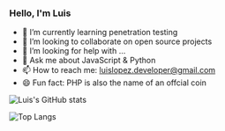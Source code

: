 ### Hello, I'm Luis

<!--  🔭 I’m currently working on ... -->
- 🌱 I’m currently learning penetration testing
- 👯 I’m looking to collaborate on open source projects
- 🤔 I’m looking for help with ...
- 💬 Ask me about JavaScript & Python
- 📫 How to reach me: luislopez.developer@gmail.com
- 😄 Fun fact: PHP is also the name of an offcial coin 


![Luis's GitHub stats](https://github-readme-stats.vercel.app/api?username=luislopez-dev&show_icons=true&theme=onedark)

![Top Langs](https://github-readme-stats.vercel.app/api/top-langs/?username=luislopez-dev&langs_count=8)




